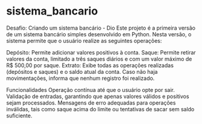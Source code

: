 # sistema_bancario
Desafio: Criando um sistema bancário - Dio
Este projeto é a primeira versão de um sistema bancário simples desenvolvido em Python. Nesta versão, o sistema permite que o usuário realize as seguintes operações:

Depósito: Permite adicionar valores positivos à conta.
Saque: Permite retirar valores da conta, limitado a três saques diários e com um valor máximo de R$ 500,00 por saque.
Extrato: Exibe todas as operações realizadas (depósitos e saques) e o saldo atual da conta. Caso não haja movimentações, informa que nenhum registro foi realizado.

Funcionalidades
Operação contínua até que o usuário opte por sair.
Validação de entradas, garantindo que apenas valores válidos e positivos sejam processados.
Mensagens de erro adequadas para operações inválidas, tais como saque acima do limite ou tentativas de sacar sem saldo suficiente.
